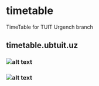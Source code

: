 # timetable
TimeTable for TUIT Urgench branch
## timetable.ubtuit.uz
### ![alt text](https://github.com/behruz-b/timetable/public/images/image1.png)
### ![alt text](https://github.com/behruz-b/timetable/public/images/image2.png)
